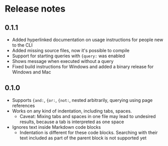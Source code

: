 # Release notes

## 0.1.1
 - Added hyperlinked documentation on usage instructions for people new to the CLI
 - Added missing source files, now it's possible to compile
 - Support for starting queries with `{query:` was enabled
 - Shows message when executed without a query
 - Fixed build instructions for Windows and added a binary release for Windows and Mac

## 0.1.0
 - Supports `{and:`, `{or:`, `{not:`, nested arbitrarily, querying using page references
 - Works on any kind of indentation, including tabs, spaces.
   - Caveat: Mixing tabs and spaces in one file may lead to undesired results, because a tab is interpreted as one space
 - Ignores text inside Markdown code blocks
   - Indentation is different for these code blocks. Searching with their text included as part of the parent block is not supported yet
